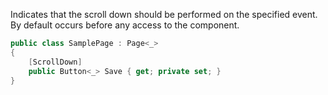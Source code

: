 Indicates that the scroll down should be performed on the specified event. By default occurs before any access to the component.

```cs
public class SamplePage : Page<_>
{
    [ScrollDown]
    public Button<_> Save { get; private set; }
}
```